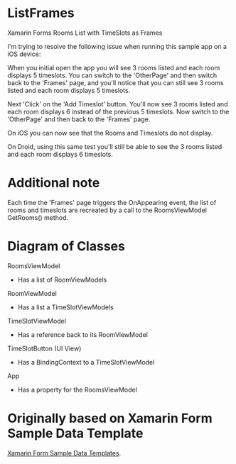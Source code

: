 # ListFrames
Xamarin Forms Rooms List with TimeSlots as Frames

I'm trying to resolve the following issue when running this sample app on a iOS device:

When you initial open the app you will see 3 rooms listed and each room displays 5 timeslots. You can switch to the 'OtherPage' and then switch back to the 'Frames' page, and you'll notice that you can still see 3 rooms listed and each room displays 5 timeslots.

Next 'Click' on the 'Add Timeslot' button. You'll now see 3 rooms listed and each room displays 6 instead of the previous 5 timeslots. Now switch to the 'OtherPage' and then back to the 'Frames' page.

On iOS you can now see that the Rooms and Timeslots do not display. 

On Droid, using this same test you'll still be able to see the 3 rooms listed and each room displays 6 timeslots.

Additional note
================

Each time the 'Frames' page triggers the OnAppearing event, the list of rooms and timeslots are recreated by a call to the RoomsViewModel GetRooms() method.

Diagram of Classes
===================

RoomsViewModel
- Has a list of RoomViewModels

RoomViewModel 
- Has a list a TimeSlotViewModels

TimeSlotViewModel 
- Has a reference back to its RoomViewModel

TimeSlotButton (UI View)
- Has a BindingContext to a TimeSlotViewModel

App
- Has a property for the RoomsViewModel

Originally based on Xamarin Form Sample Data Template 
========================================================

[Xamarin Form Sample Data Templates](http://github.com/xamarin/xamarin-forms-samples/tree/master/Templates/DataTemplates).



